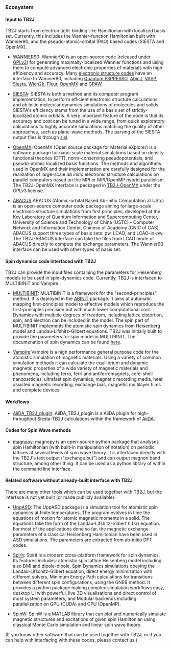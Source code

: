 ### Ecosystem



#### Input to TB2J

 TB2J starts from electron tight-binding-like Hamiltonian with localized basis set. Currently, this includes the Wannier-function Hamiltonian built with Wannier90, and the pseudo-atomic-orbital (PAO) based codes (SIESTA and OpenMX). 

* [WANNIER90](https://wannier.org/):  Wannier90 is an open-source code (released under [GPLv2](http://www.gnu.org/licenses/old-licenses/gpl-2.0.html)) for generating maximally-localized Wannier functions and using them to compute advanced electronic properties of materials with high efficiency and accuracy. Many [electronic structure codes](https://wannier.org/download/#es-codes) have an interface to Wannier90, including [Quantum ESPRESSO](http://www.quantum-espresso.org/), [Abinit](http://www.abinit.org/), [VASP](https://www.vasp.at/), [Siesta](http://www.icmab.es/siesta), [Wien2k](http://www.wien2k.at/), [Fleur](http://www.flapw.de/), [OpenMX](http://www.openmx-square.org/) and [GPAW](https://wiki.fysik.dtu.dk/gpaw/). 

* [SIESTA](https://siesta-project.org/siesta/): SIESTA is both a method and its computer program implementation, to perform efficient electronic structure calculations and ab initio molecular dynamics simulations of molecules and solids. SIESTA's efficiency stems from the use of a basis set of strictly-localized atomic orbitals. A very important feature of the code is that its accuracy and cost can be tuned in a wide range, from quick exploratory calculations to highly accurate simulations matching the quality of other approaches, such as plane-wave methods. The parsing of the SIESTA output files is through [sisl](https://github.com/zerothi/sisl). 

* [OpenMX](https://www.openmx-square.org/): OpenMX (Open source package for Material eXplorer) is a software package for nano-scale material simulations based on density functional theories (DFT), norm-conserving pseudopotentials, and pseudo-atomic localized basis functions. The methods and algorithms used in OpenMX and their implementation are carefully designed for the realization of large-scale *ab initio* electronic structure calculations on parallel computers based on the MPI or MPI/OpenMP hybrid parallelism. The TB2J-OpenMX interface is packaged in [TB2J-OpenMX](https://github.com/mailhexu/TB2J-OpenMX) under the GPLv3 license. 

* [ABACUS](https://abacus.ustc.edu.cn/main.htm) ABACUS (Atomic-orbital Based Ab-initio Computation at UStc) is an open-source computer code package aiming for large-scale electronic-structure simulations from first principles, developed at the Key Laboratory of Quantum Information and Supercomputing Center, University of Science and Technology of China (USTC) - Computer Network and Information Center, Chinese of Academy (CNIC of CAS). ABACUS support three types of basis sets: pw, LCAO, and LCAO-in-pw. The TB2J-ABACUS interface can take the files from LCAO mode of ABACUS directly to compute the exchange parameters. The Wannier90 interface can be used with other types of basis set. 


#### Spin dynamics code interfaced with TB2J

TB2J can provide the input files containing the parameters for Heisenberg models to be used in spin-dynamics code.  Currently, TB2J is interfaced to MULTIBINIT and Vampire. 

* [MULTIBINIT](https://www.abinit.org/): MULTIBINIT is a framework for the "second-principles" method. It is deployed in the [ABINIT](https://www.abinit.org/) package. It aims at automatic mapping first-principles model to effective models which reproduce the first-principles precision but with much lower computational cost. Dynamics with multiple degrees of freedom, including lattice distortion, spin, and electron can be included in the model.  The spin part of MULTIBINIT implements the atomistic spin dynamics from Heisenberg model and Landau-Lifshitz-Gilbert equations.  TB2J was initially built to provide the parameters for spin model in MULTIBINIT. The documenation of spin dynamics can be found [here](https://docs.abinit.org/tutorial/spin_model/).

* [Vampire](https://vampire.york.ac.uk/):Vampire is a high performance general purpose code for the atomistic simulation of magnetic materials. Using a variety of common simulation methods it can calculate the equilibrium and dynamic magnetic properties of a wide variety of magnetic materials and phenomena, including ferro, ferri and antiferromagnets, core-shell nanoparticles, ultrafast spin dynamics, magnetic recording media, heat assisted magnetic recording, exchange bias, magnetic multilayer films and complete devices.


#### Workflows

* [AiiDA\_TB2J\_plugin](https://github.com/antelmor/aiida_tb2j_plugin/tree/groundstate2/aiida_tb2j): AiiDA\_TB2J\_plugin is a AiiDA plugin for high-throughput Siesta-TB2J calculations within the framework of [AiiDA](https://www.aiida.net/). 

#### Codes for Spin Wave methods

* [magnopy](https://magnopy.org/): magnopy is an open-source python package that analyses spin Hamiltonian (with built-in manipulation of notation) on periodic lattices at several levels of spin wave theory. It is interfaced directly with the TB2J's text output ("exchange.out") and can output magnon band structure, among other thing. It can be used as a python library of within the command line interface.
  

#### Related software without already-built interface with TB2J

There are many other tools which can be used together with TB2J, but the interface is not yet built (or made publicly available). 

* [UppASD](https://www.physics.uu.se/forskning/materialteori/pagaende-forskning/uppasd/): The UppASD package is a simulation tool for atomistic spin dynamics at finite temperatures. The program evolves in time the equations of motion for atomic magnetic moments in a solid. The equations take the form of the Landau-Lifshitz-Gilbert (LLG) equation. For most of the applications done so far, the magnetic exchange parameters of a classical Heisenberg Hamiltonian have been used in ASD simulations. The parameters are extracted from ab-initio DFT codes.

* [Spirit](https://spirit-code.github.io/): Spirit is a modern cross-platform framework for spin dynamics. Its features includes: atomistic spin lattice Heisenberg model including also DMI and dipole-dipole, Spin Dynamics simulations obeying the Landau-Lifschitz-Gilbert equation, direct energy minimization with different solvers, Minimum Energy Path calculations for transitions between different spin configurations, using the GNEB method. It provides a python package making complex simulation workflows easy, desktop UI with powerful, live 3D visualisations and direct control of most system parameters, and Modular backends including parallelization on GPU (CUDA) and CPU (OpenMP).

* [SpinW](https://spinw.org/): SpinW is a MATLAB library that can plot and numerically simulate magnetic structures and excitations of given spin Hamiltonian using classical Monte Carlo simulation and linear spin wave theory.

(If you know other software that can be used together with TB2J, or if you can help with interfacing with these codes,  please contact us.)



